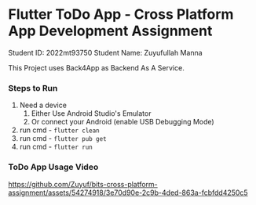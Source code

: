 # Flutter ToDo App - Cross Platform App Development Assignment

Student ID: 2022mt93750
Student Name: Zuyufullah Manna

This Project uses Back4App as Backend As A Service.


### Steps to Run 

1. Need a device
   1. Either Use Android Studio's Emulator
   2. Or connect your Android (enable USB Debugging Mode)
2. run cmd - `flutter clean`
3. run cmd - `flutter pub get`
4. run cmd - `flutter run`

### ToDo App Usage Video
https://github.com/Zuyuf/bits-cross-platform-assignment/assets/54274918/3e70d90e-2c9b-4ded-863a-fcbfdd4250c5

